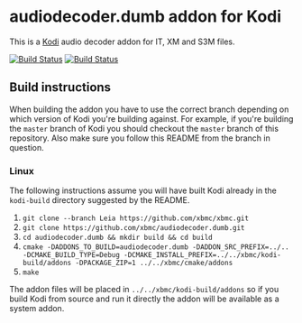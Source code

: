 # audiodecoder.dumb addon for Kodi

This is a [Kodi](http://kodi.tv) audio decoder addon for IT, XM and S3M files.

[![Build Status](https://travis-ci.org/xbmc/audiodecoder.dumb.svg?branch=master)](https://travis-ci.org/xbmc/audiodecoder.dumb)
[![Build Status](https://dev.azure.com/alwinus/binary-addons/_apis/build/status/xbmc.audiodecoder.dumb?branchName=Leia)](https://dev.azure.com/alwinus/binary-addons/_build/latest?definitionId=3&branchName=Leia)
<!--- [![Build Status](https://ci.appveyor.com/api/projects/status/github/xbmc/audiodecoder.dumb?svg=true)](https://ci.appveyor.com/project/xbmc/audiodecoder-dumb) -->

## Build instructions

When building the addon you have to use the correct branch depending on which version of Kodi you're building against. 
For example, if you're building the `master` branch of Kodi you should checkout the `master` branch of this repository. 
Also make sure you follow this README from the branch in question.

### Linux

The following instructions assume you will have built Kodi already in the `kodi-build` directory 
suggested by the README.

1. `git clone --branch Leia https://github.com/xbmc/xbmc.git`
2. `git clone https://github.com/xbmc/audiodecoder.dumb.git`
3. `cd audiodecoder.dumb && mkdir build && cd build`
4. `cmake -DADDONS_TO_BUILD=audiodecoder.dumb -DADDON_SRC_PREFIX=../.. -DCMAKE_BUILD_TYPE=Debug -DCMAKE_INSTALL_PREFIX=../../xbmc/kodi-build/addons -DPACKAGE_ZIP=1 ../../xbmc/cmake/addons`
5. `make`

The addon files will be placed in `../../xbmc/kodi-build/addons` so if you build Kodi from source and run it directly 
the addon will be available as a system addon.
